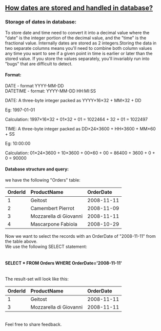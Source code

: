 ## [How dates are stored and handled in database?](https://prayuja-teli.github.io/Blog/Date)     


### Storage of dates in database:<br/>

To store date and time need to convert it into a decimal value where the "date" is the integer portion of the decimal value, and the "time" is the fractional value. Internally dates are stored as 2 integers.Storing the data in two separate columns means you'll need to combine both column values any time you want to see if a given point in time is earlier or later than the stored value. If you store the values separately, you'll invariably run into "bugs" that are difficult to detect.<br/>


#### Format:<br/>

DATE - format YYYY-MM-DD<br/>
DATETIME - format: YYYY-MM-DD HH:MI:SS<br/>



DATE: A three-byte integer packed as YYYY×16×32 + MM×32 + DD<br/>

Eg: 1997-01-01 <br/>

Calculation: 1997×16×32 + 01×32 + 01 = 1022464 + 32 + 01 = 1022497

TIME: A three-byte integer packed as DD×24×3600 + HH×3600 + MM×60 + SS<br/>

Eg: 10:00:00 <br/>

Calculation: 01×24×3600 + 10×3600 + 00×60 + 00 = 86400 + 3600 + 0 + 0 = 90000



#### Database structure and query:<br/>

we have the following "Orders" table:<br/>


|OrderId     |  ProductName  |  OrderDate    | 
| :------------- | :------------- | :------------- | 
| 1 |   Geitost   |    2008-11-11   |
| 2 |   Camembert Pierrot   | 2008-11-09      |
| 3 |   Mozzarella di Giovanni  |   2008-11-11    |
| 4 |   Mascarpone Fabiola | 2008-10-29 |


Now we want to select the records with an OrderDate of "2008-11-11" from the table above.<br/>
We use the following SELECT statement:<br/><br/>
#### SELECT * FROM Orders WHERE OrderDate='2008-11-11'<br/><br/>
The result-set will look like this:<br/>

|OrderId     |  ProductName  |  OrderDate    | 
| :------------- | :------------- | :------------- |
| 1 |   Geitost   |    2008-11-11   |
| 3 |   Mozzarella di Giovanni  |   2008-11-11    |

<br/>
Feel free to share feedback.
